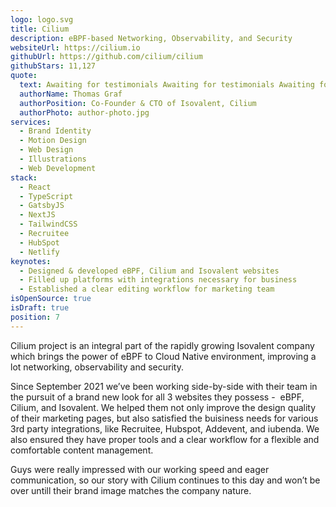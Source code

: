 ```yaml
---
logo: logo.svg
title: Cilium
description: eBPF-based Networking, Observability, and Security
websiteUrl: https://cilium.io
githubUrl: https://github.com/cilium/cilium
githubStars: 11,127
quote:
  text: Awaiting for testimonials Awaiting for testimonials Awaiting for testimonials Awaiting for testimonials Awaiting for testimonials Awaiting for testimonials
  authorName: Thomas Graf
  authorPosition: Co-Founder & CTO of Isovalent, Cilium
  authorPhoto: author-photo.jpg
services:
  - Brand Identity
  - Motion Design
  - Web Design
  - Illustrations
  - Web Development
stack:
  - React
  - TypeScript
  - GatsbyJS
  - NextJS
  - TailwindCSS
  - Recruitee
  - HubSpot
  - Netlify
keynotes:
  - Designed & developed eBPF, Cilium and Isovalent websites
  - Filled up platforms with integrations necessary for business
  - Established a clear editing workflow for marketing team
isOpenSource: true
isDraft: true
position: 7
---
```


Cilium project is an integral part of the rapidly growing Isovalent company which brings the power of eBPF to Cloud Native environment, improving a lot networking, observability and security.

Since September 2021 we’ve been working side-by-side with their team in the pursuit of a brand new look for all 3 websites they possess -  eBPF, Cilium, and Isovalent. We helped them not only improve the design quality of their marketing pages, but also satisfied the buisiness needs for various 3rd party integrations, like Recruitee, Hubspot, Addevent, and iubenda. We also ensured they have proper tools and a clear workflow for a flexible and comfortable content management.

Guys were really impressed with our working speed and eager communication, so our story with Cilium continues to this day and won’t be over untill their brand image matches the company nature.
